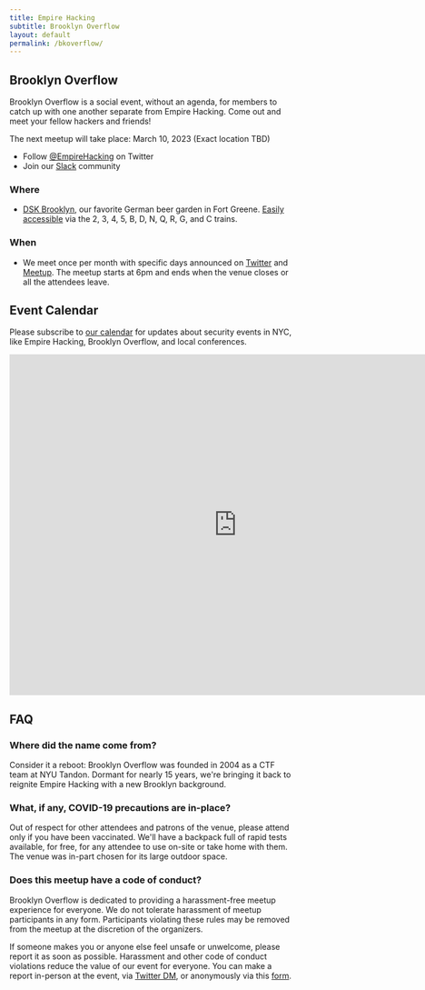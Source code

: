 ```yaml
---
title: Empire Hacking
subtitle: Brooklyn Overflow
layout: default
permalink: /bkoverflow/
---
```


## Brooklyn Overflow

Brooklyn Overflow is a social event, without an agenda, for members to catch up with one another separate from Empire Hacking. Come out and meet your fellow hackers and friends!

The next meetup will take place: March 10, 2023 (Exact location TBD)

* Follow [@EmpireHacking](https://twitter.com/EmpireHacking) on Twitter
* Join our [Slack](https://empireslacking.herokuapp.com) community

### Where

* [DSK Brooklyn](https://dsk-brooklyn.com/), our favorite German beer garden in Fort Greene. [Easily accessible](https://g.page/DSKBrooklyn?share) via the 2, 3, 4, 5, B, D, N, Q, R, G, and C trains.

### When

* We meet once per month with specific days announced on [Twitter](https://twitter.com/EmpireHacking) and [Meetup](https://www.meetup.com/Empire-Hacking/). The meetup starts at 6pm and ends when the venue closes or all the attendees leave.

## Event Calendar

Please subscribe to [our calendar](https://calendar.google.com/calendar/embed?src=trailofbits.com_u4ugmlhgr0nf58s1ji8fteed2k%40group.calendar.google.com&ctz=America/New_York) for updates about security events in NYC, like Empire Hacking, Brooklyn Overflow, and local conferences.

<iframe src="https://calendar.google.com/calendar/embed?src=trailofbits.com_u4ugmlhgr0nf58s1ji8fteed2k%40group.calendar.google.com&ctz=America/New_York" style="border: 0" width="800" height="600" frameborder="0" scrolling="no"></iframe>

## FAQ

### Where did the name come from?

Consider it a reboot: Brooklyn Overflow was founded in 2004 as a CTF team at NYU Tandon. Dormant for nearly 15 years, we're bringing it back to reignite Empire Hacking with a new Brooklyn background.

### What, if any, COVID-19 precautions are in-place?

Out of respect for other attendees and patrons of the venue, please attend only if you have been vaccinated. We'll have a backpack full of rapid tests available, for free, for any attendee to use on-site or take home with them. The venue was in-part chosen for its large outdoor space.

### Does this meetup have a code of conduct?

Brooklyn Overflow is dedicated to providing a harassment-free meetup experience for everyone. We do not tolerate harassment of meetup participants in any form. Participants violating these rules may be removed from the meetup at the discretion of the organizers.

If someone makes you or anyone else feel unsafe or unwelcome, please report it as soon as possible. Harassment and other code of conduct violations reduce the value of our event for everyone. You can make a report in-person at the event, via [Twitter DM](https://twitter.com/EmpireHacking), or anonymously via this [form](https://docs.google.com/forms/d/e/1FAIpQLScyZAo_QmsoKYSriClcmkXmzN9gOoqO2oapLWlVFIGHJEvYXA/viewform).
